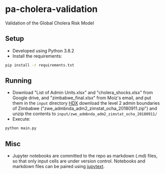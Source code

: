 # pa-cholera-validation
Validation of the Global Cholera Risk Model

## Setup

* Developed using Python 3.8.2
* Install the requirements:
```bash
pip install -r requirements.txt
```

## Running
* Download "List of Admin Units.xlsx"  and "cholera_shocks.xlsx" from Google drive,
 and "zimbabwe_final.xlsx" from Moiz's email, 
 and put them in the `input` directory 
[HDX](https://data.humdata.org/dataset/zimbabwe-administrative-levels-0-3-boundaries?force_layout=desktop)
download the level 2 admin boundaries of Zimbabwe 
("zwe_admbnda_adm2_zimstat_ocha_20180911.zip")
and unzip the contents to `input/zwe_admbnda_adm2_zimstat_ocha_20180911/`
* Execute:
```bash
python main.py
```

## Misc
* Jupyter notebooks are committed to the repo as markdown (.md) files, 
so that only input cells are under version control. Notebooks and markdown 
files can be paired using [jupytext](https://github.com/mwouts/jupytext).
